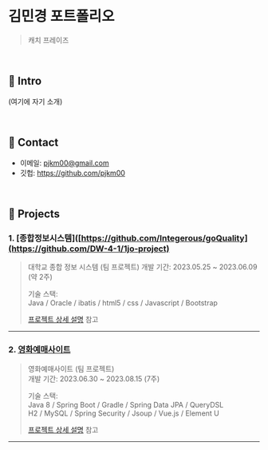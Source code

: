# 김민경 포트폴리오
>캐치 프레이즈

</br>

## :pushpin: Intro
(여기에 자기 소개)

</br>

## :pushpin: Contact
- 이메일: pjkm00@gmail.com
- 깃헙: https://github.com/pjkm00

</br>

## :pushpin: Projects
### 1. [종합정보시스템]([https://github.com/Integerous/goQuality](https://github.com/DW-4-1/1jo-project)
>대학교 종합 정보 시스템 (팀 프로젝트)
>개발 기간: 2023.05.25 ~ 2023.06.09 (약 2주)
>  
>기술 스택:  
>Java / Oracle / ibatis / html5 / css / Javascript / Bootstrap
>  
>[프로젝트 상세 설명](https://github.com/Integerous/goQuality) 참고

---

### 2. [영화예매사이트](https://github.com/jjgod66/dw-final-group2)
>영화예매사이트  (팀 프로젝트)  
>개발 기간: 2023.06.30 ~ 2023.08.15 (7주)
>  
>기술 스택:  
>Java 8 / Spring Boot / Gradle / Spring Data JPA / QueryDSL  
>H2 / MySQL / Spring Security / Jsoup / Vue.js / Element U  
>  
>[프로젝트 상세 설명](https://github.com/Integerous/goQuality) 참고

---
